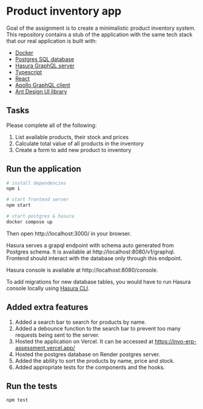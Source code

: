 # Product inventory app

Goal of the assignment is to create a minimalistic product inventory system.
This repository contains a stub of the application with the same tech stack
that our real application is built with:

- [Docker](https://www.docker.com/)
- [Postgres SQL database](https://www.postgresql.org/)
- [Hasura GraphQL server](https://hasura.io/)
- [Typescript](https://www.typescriptlang.org/)
- [React](https://react.dev/)
- [Apollo GraphQL client](https://www.apollographql.com/docs/react/)
- [Ant Design UI library](https://ant.design/)

## Tasks

Please complete all of the following:

1. List available products, their stock and prices
1. Calculate total value of all products in the inventory
1. Create a form to add new product to inventory

## Run the application

```sh
# install dependencies
npm i

# start frontend server
npm start

# start postgres & hasura
docker compose up
```

Then open http://localhost:3000/ in your browser.

Hasura serves a grapql endpoint with schema auto generated from Postgres schema. It is available at http://localhost:8080/v1/graphql. Frontend should interact with the database only through this endpoint.

Hasura console is available at http://localhost:8080/console.

To add migrations for new database tables, you would have to run Hasura console locally using [Hasura CLI](https://hasura.io/docs/latest/hasura-cli/overview/).

## Added extra features

1. Added a search bar to search for products by name.
1. Added a debounce function to the search bar to prevent too many requests being sent to the server.
1. Hosted the application on Vercel. It can be accessed at https://invo-erp-assessment.vercel.app/
1. Hosted the postgres database on Render postgres server.
1. Added the ability to sort the products by name, price and stock.
1. Added appropriate tests for the components and the hooks.

## Run the tests

```sh
npm test
```
